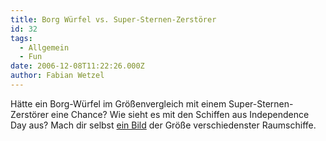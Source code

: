 ```yaml
---
title: Borg Würfel vs. Super-Sternen-Zerstörer
id: 32
tags:
  - Allgemein
  - Fun
date: 2006-12-08T11:22:26.000Z
author: Fabian Wetzel
---
```


Hätte ein Borg-Würfel im Größenvergleich mit einem Super-Sternen-Zerstörer eine Chance? Wie sieht es mit den Schiffen aus Independence Day aus? Mach dir selbst [ein Bild](http://www.merzo.net/) der Größe verschiedenster Raumschiffe.
